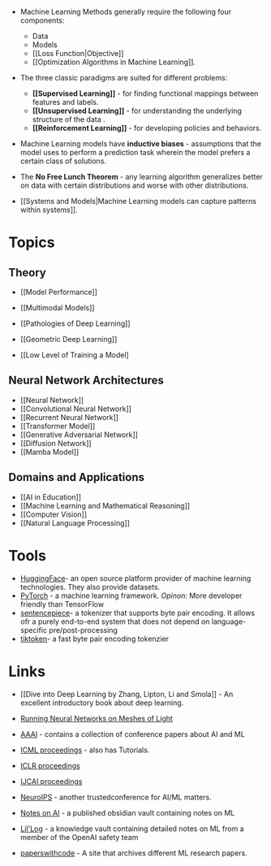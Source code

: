* Machine Learning Methods generally require the following four components:
	* Data
	* Models 
	* [[Loss Function|Objective]]
	* [[Optimization Algorithms in Machine Learning]]. 

* The three classic paradigms are suited for different problems:
	* **[[Supervised Learning]]** - for finding functional mappings between features and labels. 
	* **[[Unsupervised Learning]]** - for understanding the underlying structure of the data . 
	* **[[Reinforcement Learning]]** - for developing policies and behaviors. 

* Machine Learning models have **inductive biases** - assumptions that the model uses to perform a prediction task wherein the model prefers a certain class of solutions. 
* The **No Free Lunch Theorem** - any learning algorithm generalizes better on data with certain distributions and worse with other distributions. 

* [[Systems and Models|Machine Learning models can capture patterns within systems]].
# Topics
## Theory
* [[Model Performance]]
* [[Multimodal Models]]

* [[Pathologies of Deep Learning]]

* [[Geometric Deep Learning]]
*  [[Low Level of Training a Model]

## Neural Network Architectures
* [[Neural Network]]
* [[Convolutional Neural Network]]
* [[Recurrent Neural Network]]
* [[Transformer Model]]
* [[Generative Adversarial Network]]
* [[Diffusion Network]]
* [[Mamba Model]]

## Domains and Applications
* [[AI in Education]]
* [[Machine Learning and Mathematical Reasoning]]
* [[Computer Vision]]
* [[Natural Language Processing]]
# Tools
* [HuggingFace](https://huggingface.co)- an open source platform provider of machine learning technologies. They also provide datasets.
* [PyTorch](https://pytorch.org) - a machine learning framework. *Opinon:* More developer friendly than TensorFlow
* [sentencepiece](https://github.com/google/sentencepiece)- a tokenizer that supports byte pair encoding. It allows ofr a purely end-to-end system that does not depend on language-specific pre/post-processing
* [tiktoken](https://github.com/openai/tiktoken)- a fast byte pair encoding tokenzier
# Links
* [[Dive into Deep Learning by Zhang, Lipton, Li and Smola]] - An excellent introductory book about deep learning. 

* [Running Neural Networks on Meshes of Light](https://www.youtube.com/watch?v=t0yj4hBDUsc)

* [AAAI](https://aaai.org) - contains a collection of conference papers about AI and ML 
* [ICML proceedings](https://icml.cc)  - also has Tutorials.
* [ICLR proceedings](https://iclr.cc)  
* [IJCAI proceedings](https://www.ijcai.org) 
* [NeuroIPS](https://nips.cc) - another trustedconference for AI/ML matters.


* [Notes on AI](https://notesonai.com/Notes+on+AI)  - a published obsidian vault containing notes on ML
* [Lil'Log](https://lilianweng.github.io) - a knowledge vault containing detailed notes on ML from a member of the OpenAI safety team

* [paperswithcode](https://paperswithcode.com) - A site that archives different ML research papers.